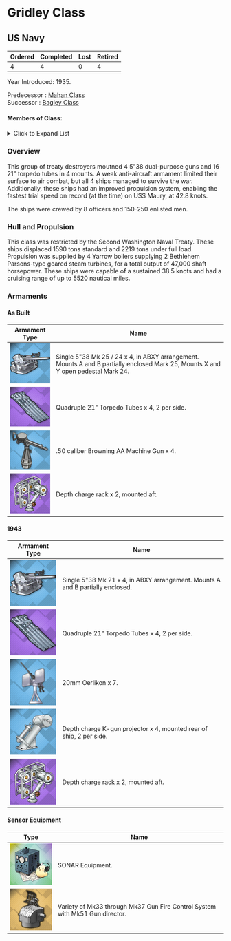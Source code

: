 # Gridley Class
## US Navy

Ordered | Completed | Lost | Retired
 ------ | ------ | ------ | ------ 
4 | 4 | 0 | 4 <br/>
 
Year Introduced: 1935. <br/>
 
Predecessor : [Mahan Class](/History/MahanClass.md) <br/>
Successor : [Bagley Class](/History/BagleyClass.md) <br/>

#### Members of Class: <br/>

<details>
	<summary>Click to Expand List</summary>
	
Icon | Name | Hull Number | Present
| ------ | ------ | ------ |  ------ |
![Gridley](/Icons/Ship/EagleUnion/Gridley.png) | Gridley | DD-380 | Yes <br/>
![Craven](/Icons/Ship/EagleUnion/Craven.png) | Craven | DD-382| Yes <br/>
![McCall](/Icons/Ship/EagleUnion/McCall.png) | McCall | DD-400 | Yes <br/>
![Maury](/Icons/Ship/EagleUnion/Maury.png) | Maury | DD-401| Yes <br/>

</details>

### Overview

This group of treaty destroyers moutned 4 5"38 dual-purpose guns and 16 21" torpedo tubes in 4 mounts. A weak anti-aircraft armament limited their surface to air combat, but all 4 ships managed to survive the war. Additionally, these ships had an improved propulsion system, enabling the fastest trial speed on record (at the time) on USS Maury, at 42.8 knots.

The ships were crewed by 8 officers and 150-250 enlisted men. <br/>

### Hull and Propulsion

This class was restricted by the Second Washington Naval Treaty. These ships displaced 1590 tons standard and 2219 tons under full load. Propulsion was supplied by 4 Yarrow boilers supplying 2 Bethlehem Parsons-type geared steam turbines, for a total output of 47,000 shaft horsepower. These ships were capable of a sustained 38.5 knots and had a cruising range of up to 5520 nautical miles.

### Armaments

#### As Built

Armament Type | Name |
 ------ | ------ |
![Single5in38Mk21](/Icons/Equipment/Guns/DD/5in38Mk21.png) | Single 5"38 Mk 25 / 24 x 4, in ABXY arrangement. Mounts A and B partially enclosed Mark 25, Mounts X and Y open pedestal Mark 24.
![Quadruple21in](/Icons/Equipment/Torpedo/Surface/21inQuadrupleUSN.png) | Quadruple 21" Torpedo Tubes x 4, 2 per side.
![0.5inAAMG](/Icons/Equipment/AA/0.5inAAMG.png) | .50 caliber Browning AA Machine Gun x 4.
![ImprovedDC](/Icons/Equipment/Auxiliary/ImprovedDepthCharge.png) | Depth charge rack x 2, mounted aft. <br/>

#### 1943

Armament Type | Name |
 ------ | ------ |
![Single5in38Mk21](/Icons/Equipment/Guns/DD/5in38Mk21.png) | Single 5"38 Mk 21 x 4, in ABXY arrangement. Mounts A and B partially enclosed.
![Quadruple21in](/Icons/Equipment/Torpedo/Surface/21inQuadrupleUSN.png) | Quadruple 21" Torpedo Tubes x 4, 2 per side.
![20mmOerlikon](/Icons/Equipment/AA/20mmOerlikon.png) | 20mm Oerlikon x 7.
![DC](/Icons/Equipment/Auxiliary/DepthCharge.png) | Depth charge K-gun projector x 4, mounted rear of ship, 2 per side.
![ImprovedDC](/Icons/Equipment/Auxiliary/ImprovedDepthCharge.png) | Depth charge rack x 2, mounted aft. <br/>

#### Sensor Equipment

Type | Name |
 ------ | ------ |
![OldSonar](/Icons/Equipment/Auxiliary/OldSonar.png) | SONAR Equipment. <br/>
![Mk33](/Icons/Equipment/Auxiliary/Mk33FireDirector.png) | Variety of Mk33 through Mk37 Gun Fire Control System with Mk51 Gun director. <br/>